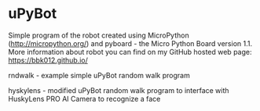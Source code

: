 # uPyBot
Simple program of the robot created using MicroPython (http://micropython.org/) and pyboard - the Micro Python Board version 1.1.
More information about robot you can find on my GitHub hosted web page: https://bbk012.github.io/

rndwalk - example simple uPyBot random walk program

hyskylens - modified uPyBot random walk program to interface with HuskyLens PRO AI Camera to recognize a face

